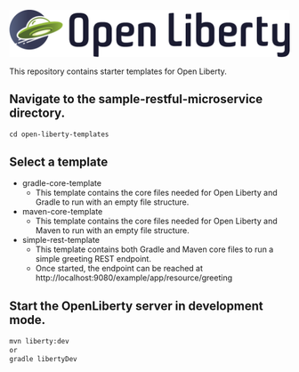 ![](https://github.com/OpenLiberty/open-liberty/blob/master/logos/logo_horizontal_light_navy.png)

This repository contains starter templates for Open Liberty.

## Navigate to the sample-restful-microservice directory.
	cd open-liberty-templates
	
## Select a template
 - gradle-core-template
    - This template contains the core files needed for Open Liberty and Gradle to run with an empty file structure.
 - maven-core-template
    - This template contains the core files needed for Open Liberty and Maven to run with an empty file structure.
  - simple-rest-template	
    - This template contains both Gradle and Maven core files to run a simple greeting REST endpoint.
    - Once started, the endpoint can be reached at http://localhost:9080/example/app/resource/greeting

## Start the OpenLiberty server in development mode.
    mvn liberty:dev
    or
    gradle libertyDev




